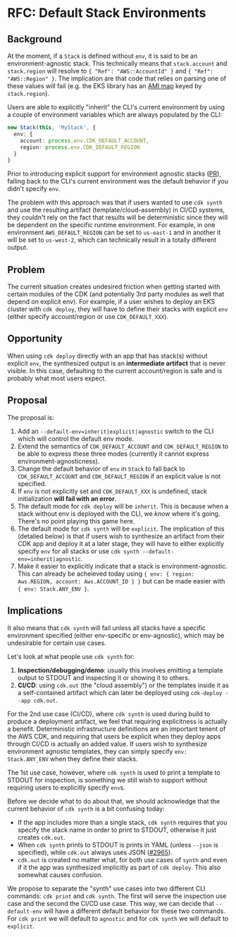 # RFC: Default Stack Environments

## Background

At the moment, if a `Stack` is defined without `env`, it is said to be an environment-agnostic stack. This technically means that `stack.account` and `stack.region` will resolve to `{ "Ref": "AWS::AccountId" }` and `{ "Ref": "AWS::Region" }`. The implication are that code that relies on parsing one of these values will fail (e.g. the EKS library has an [AMI map](https://github.com/aws/aws-cdk/blob/master/packages/%40aws-cdk/aws-eks/lib/ami.ts) keyed by `stack.region`).

Users are able to explicitly "inherit" the CLI's current environment by using a couple of environment variables which are always populated by the CLI:

```ts
new Stack(this, 'MyStack', { 
  env: { 
    account: process.env.CDK_DEFAULT_ACCOUNT, 
    region: process.env.CDK_DEFAULT_REGION 
  } 
}
```

Prior to introducing explicit support for environment agnostic stacks ([PR](https://github.com/aws/aws-cdk/pull/2922)), falling back to the CLI's current environment was the default behavior if you didn't specify `env`.

The problem with this approach was that if users wanted to use `cdk synth` and use the resulting artifact (template/cloud-assembly) in CI/CD systems, they couldn't rely on the fact that results will be deterministic since they will be dependent on the specific runtime environment. For example, in one environment `AWS_DEFAULT_REGION` can be set to `us-east-1` and in another it will be set to `us-west-2`, which can technically result in a totally different output.

## Problem

The current situation creates undesired friction when getting started with certain modules of the CDK (and potentially 3rd party modules as well that depend on explicit env). For example, if a user wishes to deploy an EKS cluster with `cdk deploy`, they will have to define their stacks with explicit `env` (either specify account/region or use `CDK_DEFAULT_XXX`).

## Opportunity

When using `cdk deploy` directly with an app that has stack(s) without explicit `env`, the synthesized output is an **intermediate artifact** that is never visible. In this case, defaulting to the current account/region is safe and is probably what most users expect.

## Proposal

The proposal is:

1. Add an `--default-env=inherit|explicit|agnostic` switch to the CLI which will control the default env mode.
2. Extend the semantics of `CDK_DEFAULT_ACCOUNT` and `CDK_DEFAULT_REGION` to be able to express these three modes (currently it cannot express environment-agnosticness).
3. Change the default behavior of `env` in `Stack` to fall back to `CDK_DEFAULT_ACCOUNT` and `CDK_DEFAULT_REGION` if an explicit value is not specified.
4. If `env` is not explicitly set and `CDK_DEFAULT_XXX` is undefined, stack initialization **will fail with an error**.
5. The default mode for `cdk deploy` will be `inherit`. This is because when a stack without env is deployed with the CLI, we *know* where it's going. There's no point playing this game here.
6. The default mode for `cdk synth` will be `explicit`. The implication of this (detalied below) is that if users wish to synthesize an artifact from their CDK app and deploy it at a later stage, they will have to either explicitly specify `env` for all stacks or use `cdk synth --default-env=inherit|agnostic`.
7. Make it easier to explicitly indicate that a stack is environment-agnostic. This can already be acheieved today using `{ env: { region: Aws.REGION, account: Aws.ACCOUNT_ID } }` but can be made easier with `{ env: Stack.ANY_ENV }`.

## Implications

It also means that `cdk synth` will fail unless all stacks have a specific environment specified (either env-specific or env-agnostic), which may be undesirable for certain use cases. 

Let's look at what people use `cdk synth` for:

1. **Inspection/debugging/demo**: usually this involves emitting a template output to STDOUT and inspecting it or showing it to others.
2. **CI/CD**: using `cdk.out` (the "cloud assembly") or the templates inside it as a self-contained artifact which can later be deployed using `cdk-deploy --app cdk.out`.

For the 2nd use case (CI/CD), where `cdk synth` is used during build to produce a deployment artifact, we feel that requiring explicitness is actually a benefit. Deterministic infrastructure definitions are an important tenent of the AWS CDK, and requiring that users be explicit when they deploy apps through CI/CD is actually an added value. If users wish to synthesize environment agnostic templates, they can simply specify `env: Stack.ANY_ENV` when they define their stacks.

The 1st use case, however, where `cdk synth` is used to print a template to STDOUT for inspection, is something we still wish to support without requiring users to explicitly specify `env`s. 

Before we decide what to do about that, we should acknowledge that the current behavior of `cdk synth` is a bit confusing today:

- If the app includes more than a single stack, `cdk synth` requires that you specify the stack name in order to print to STDOUT, otherwise it just creates `cdk.out`.
- When `cdk synth` prints to STDOUT is prints in YAML (unless `--json` is specified), while `cdk.out` always uses JSON ([#2965](https://github.com/aws/aws-cdk/issues/2965)).
- `cdk.out` is created no matter what, for both use cases of `synth` and even if it the app was synthesized implicitly as part of `cdk deploy`. This also somewhat causes confusion.

We propose to separate the "synth" use cases into two different CLI commands: `cdk print` and `cdk synth`. The first will serve the inspection use case and the second the CI/CD use case. This way, we can decide that `--default-env` will have a different default behavior for these two commands. For `cdk print` we will default to `agnostic` and for `cdk synth` we will default to `explicit`.
